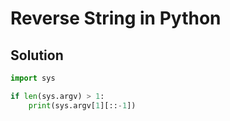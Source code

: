 # Reverse String in Python

## Solution

```Python
import sys

if len(sys.argv) > 1:
    print(sys.argv[1][::-1])

```